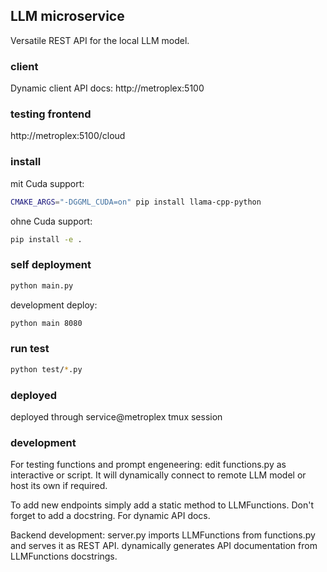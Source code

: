 ## LLM microservice

Versatile REST API for the local LLM model.

### client

Dynamic client API docs: http://metroplex:5100

### testing frontend

http://metroplex:5100/cloud

### install

mit Cuda support:

```bash
CMAKE_ARGS="-DGGML_CUDA=on" pip install llama-cpp-python
```

ohne Cuda support:

```bash
pip install -e .
```

### self deployment

```bash
python main.py
```

development deploy:

```bash 
python main 8080
```

### run test

```bash
python test/*.py
```

### deployed

deployed through service@metroplex tmux session

### development

For testing functions and prompt engeneering: edit functions.py as interactive or script.
It will dynamically connect to remote LLM model or host its own if required.

To add new endpoints simply add a static method to LLMFunctions. Don't forget to add a docstring. For dynamic API docs.

Backend development: server.py imports LLMFunctions from functions.py and serves it as REST API.
dynamically generates API documentation from LLMFunctions docstrings.